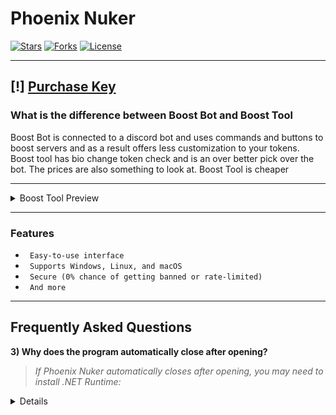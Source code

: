 # Phoenix Nuker

[![Stars](https://img.shields.io/github/stars/extatent/Phoenix-Nuker?label=Stars&style=for-the-badge)](https://github.com/extatent/Phoenix-Nuker/stargazers)
[![Forks](https://img.shields.io/github/forks/extatent/Phoenix-Nuker?label=Forks&style=for-the-badge)](https://github.com/extatent/Phoenix-Nuker/network/members)
[![License](https://img.shields.io/github/license/extatent/Phoenix-Nuker?style=for-the-badge)](https://github.com/extatent/Phoenix-Nuker/blob/main/LICENSE)

---

[!] [Purchase Key](https://klx.rip)
---
### What is the difference between Boost Bot and Boost Tool

Boost Bot is connected to a discord bot and uses commands and buttons to boost servers and as a result offers less customization to your tokens. Boost tool has bio change token check and is an over better pick over the bot. The prices are also something to look at. Boost Tool is cheaper

---

<details>
<summary>Boost Tool Preview</summary>
Advanced UI
<img src="https://github.com/klxrip/klx-Boost-Tool/assets/137589140/49308481-0e66-428b-baaa-6b7f31f3168e">
<img src="">
</details>

---

### Features

* ` Easy-to-use interface`
* ` Supports Windows, Linux, and macOS`
* ` Secure (0% chance of getting banned or rate-limited)`
* ` And more`

---

## Frequently Asked Questions

**3) Why does the program automatically close after opening?**
> *If Phoenix Nuker automatically closes after opening, you may need to install .NET Runtime:*
<details>

</details
